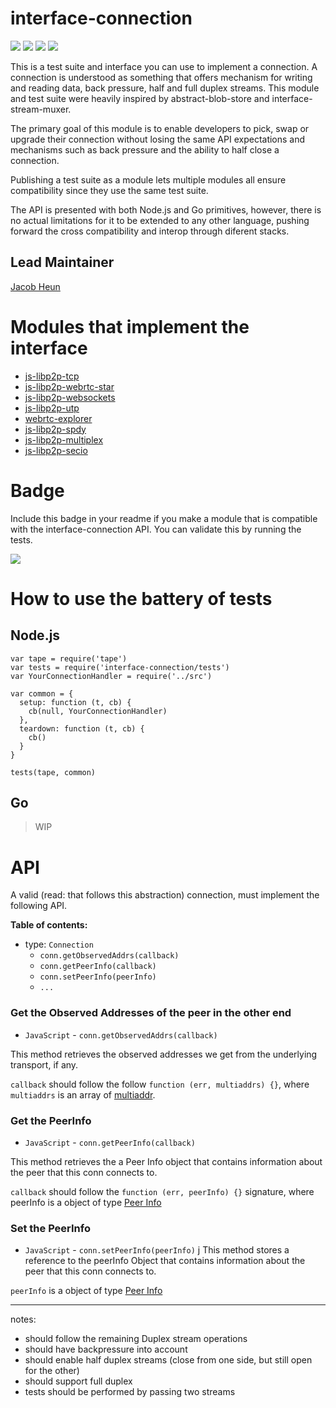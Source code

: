 interface-connection
==================

[![](https://img.shields.io/badge/made%20by-Protocol%20Labs-blue.svg?style=flat-square)](http://ipn.io)
[![](https://img.shields.io/badge/freenode-%23ipfs-blue.svg?style=flat-square)](http://webchat.freenode.net/?channels=%23ipfs)
![](https://img.shields.io/badge/npm-%3E%3D3.0.0-orange.svg?style=flat-square)
![](https://img.shields.io/badge/Node.js-%3E%3D4.0.0-orange.svg?style=flat-square)

This is a test suite and interface you can use to implement a connection. A connection is understood as something that offers mechanism for writing and reading data, back pressure, half and full duplex streams. This module and test suite were heavily inspired by abstract-blob-store and interface-stream-muxer.

The primary goal of this module is to enable developers to pick, swap or upgrade their connection without losing the same API expectations and mechanisms such as back pressure and the ability to half close a connection.

Publishing a test suite as a module lets multiple modules all ensure compatibility since they use the same test suite.

The API is presented with both Node.js and Go primitives, however, there is no actual limitations for it to be extended to any other language, pushing forward the cross compatibility and interop through diferent stacks.

## Lead Maintainer

[Jacob Heun](https://github.com/jacobheun/)

# Modules that implement the interface

- [js-libp2p-tcp](https://github.com/libp2p/js-libp2p-tcp)
- [js-libp2p-webrtc-star](https://github.com/libp2p/js-libp2p-webrtc-star)
- [js-libp2p-websockets](https://github.com/libp2p/js-libp2p-websockets)
- [js-libp2p-utp](https://github.com/libp2p/js-libp2p-utp)
- [webrtc-explorer](https://github.com/diasdavid/webrtc-explorer)
- [js-libp2p-spdy](https://github.com/libp2p/js-libp2p-spdy)
- [js-libp2p-multiplex](https://github.com/libp2p/js-libp2p-multiplex)
- [js-libp2p-secio](https://github.com/libp2p/js-libp2p-secio)

# Badge

Include this badge in your readme if you make a module that is compatible with the interface-connection API. You can validate this by running the tests.

![](https://raw.githubusercontent.com/diasdavid/interface-connection/master/img/badge.png)

# How to use the battery of tests

## Node.js

```
var tape = require('tape')
var tests = require('interface-connection/tests')
var YourConnectionHandler = require('../src')

var common = {
  setup: function (t, cb) {
    cb(null, YourConnectionHandler)
  },
  teardown: function (t, cb) {
    cb()
  }
}

tests(tape, common)
```

## Go

> WIP

# API

A valid (read: that follows this abstraction) connection, must implement the following API.

**Table of contents:**

- type: `Connection`
  - `conn.getObservedAddrs(callback)`
  - `conn.getPeerInfo(callback)`
  - `conn.setPeerInfo(peerInfo)`
  - `...`

### Get the Observed Addresses of the peer in the other end

- `JavaScript` - `conn.getObservedAddrs(callback)`

This method retrieves the observed addresses we get from the underlying transport, if any.

`callback` should follow the follow `function (err, multiaddrs) {}`, where `multiaddrs` is an array of [multiaddr](https://github.com/multiformats/multiaddr).

### Get the PeerInfo

- `JavaScript` - `conn.getPeerInfo(callback)`

This method retrieves the a Peer Info object that contains information about the peer that this conn connects to.

`callback` should follow the `function (err, peerInfo) {}` signature, where peerInfo is a object of type [Peer Info](https://github.com/libp2p/js-peer-info)

### Set the PeerInfo

- `JavaScript` - `conn.setPeerInfo(peerInfo)`
j
This method stores a reference to the peerInfo Object that contains information about the peer that this conn connects to.

`peerInfo` is a object of type [Peer Info](https://github.com/diasdavid/js-peer-info)

---

notes:
  - should follow the remaining Duplex stream operations
  - should have backpressure into account
  - should enable half duplex streams (close from one side, but still open for the other)
  - should support full duplex
  - tests should be performed by passing two streams
